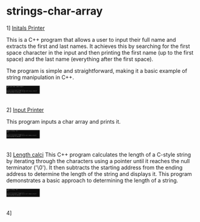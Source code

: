 # strings-char-array
1] [Initals Printer](str_initials.cpp)

This is a C++ program that allows a user to input their full name and extracts the first and last names. It achieves this by searching for the first space character in the input and then printing the first name (up to the first space) and the last name (everything after the first space).

The program is simple and straightforward, making it a basic example of string manipulation in C++.

<div align="left">
  <img src="str_initials.png" width="17.5%" height="17.5%"/>
</div><br/>

2] [Input Printer](str_ip_op.cpp)

This program inputs a char array and prints it.

<div align="left">
  <img src="str_ip_op.png" width="17.5%" height="17.5%"/>
</div><br/>

3] [Length calci](strpointer.cpp)
This C++ program calculates the length of a C-style string by iterating through the characters using a pointer until it reaches the null terminator ('\0'). It then subtracts the starting address from the ending address to determine the length of the string and displays it. This program demonstrates a basic approach to determining the length of a string.

<div align="left">
  <img src="str_ip_op.png" width="17.5%" height="17.5%"/>
</div><br/>

4] []()
